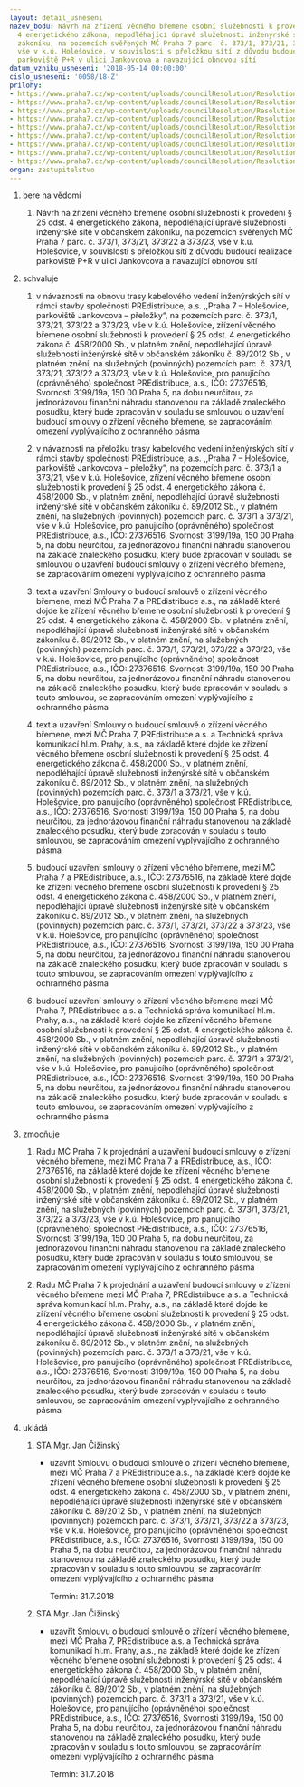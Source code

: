 ```yaml
---
layout: detail_usneseni
nazev_bodu: Návrh na zřízení věcného břemene osobní služebnosti k provedení § 25 odst.
  4 energetického zákona, nepodléhající úpravě služebnosti inženýrské sítě v občanském
  zákoníku, na pozemcích svěřených MČ Praha 7 parc. č. 373/1, 373/21, 373/22 a 373/23,
  vše v k.ú. Holešovice, v souvislosti s přeložkou sítí z důvodu budoucí realizace
  parkoviště P+R v ulici Jankovcova a navazující obnovou sítí
datum_vzniku_usneseni: '2018-05-14 00:00:00'
cislo_usneseni: '0058/18-Z'
prilohy:
- https://www.praha7.cz/wp-content/uploads/councilResolution/Resolutions/29877/export/01_VB_PRE_Jankovcova~354909.docx
- https://www.praha7.cz/wp-content/uploads/councilResolution/Resolutions/29877/export/02_VB_PRE_Jankovcova~354908.pdf
- https://www.praha7.cz/wp-content/uploads/councilResolution/Resolutions/29877/export/03_VB_PRE_Jankovcova~354907.pdf
- https://www.praha7.cz/wp-content/uploads/councilResolution/Resolutions/29877/export/04_VB_PRE_Jankovcova~354906.pdf
- https://www.praha7.cz/wp-content/uploads/councilResolution/Resolutions/29877/export/05_VB_PRE_Jankovcova~354905.pdf
- https://www.praha7.cz/wp-content/uploads/councilResolution/Resolutions/29877/export/06_VB_PRE_Jankovcova~354904.docx
- https://www.praha7.cz/wp-content/uploads/councilResolution/Resolutions/29877/export/07_VB_PRE_Jankovcova~354903.doc
- https://www.praha7.cz/wp-content/uploads/councilResolution/Resolutions/29877/export/0353_18r~354902.pdf
- https://www.praha7.cz/wp-content/uploads/councilResolution/Resolutions/29877/export/export~356173.pdf
organ: zastupitelstvo
---
```

<ol id="urzList" class="urzList_view"><li class="urzClass1" id=""><span name="1">bere na vědomí</span><ol class="urzOlClass decimal "><li class="urzClass2" id="" style="text-align: left;"><span><p>Návrh na zřízení věcného břemene osobní služebnosti k provedení § 25 odst. 4 energetického zákona, nepodléhající úpravě služebnosti inženýrské sítě v občanském zákoníku, na pozemcích svěřených MČ Praha 7 parc. č. 373/1, 373/21, 373/22 a 373/23, vše v k.ú. Holešovice, v souvislosti s přeložkou sítí z důvodu budoucí realizace parkoviště P+R v ulici Jankovcova a navazující obnovou sítí<br></p></span></li></ol></li><li class="urzClass1" id=""><span name="24">schvaluje</span><ol class="urzOlClass decimal " id=""><li class="urzClass2" id="" style="text-align: left;"><span><p>v návaznosti na obnovu trasy kabelového vedení inženýrských sítí v rámci stavby společnosti PREdistribuce, a.s. ,,Praha 7 – Holešovice, parkoviště Jankovcova – přeložky“, na pozemcích parc. č. 373/1, 373/21, 373/22 a 373/23, vše v k.ú. Holešovice, zřízení věcného břemene osobní služebnosti k provedení § 25 odst. 4 energetického zákona č. 458/2000 Sb., v platném znění, nepodléhající úpravě služebnosti inženýrské sítě v občanském zákoníku č. 89/2012 Sb., v platném znění, na služebných (povinných) pozemcích parc. č. 373/1, 373/21, 373/22 a 373/23, vše v k.ú. Holešovice, pro panujícího (oprávněného) společnost PREdistribuce, a.s., IČO: 27376516, Svornosti 3199/19a, 150 00 Praha 5, na dobu neurčitou, za jednorázovou finanční náhradu stanovenou na základě znaleckého posudku, který bude zpracován v souladu se smlouvou o uzavření budoucí smlouvy o zřízení věcného břemene, se zapracováním omezení vyplývajícího z ochranného pásma<br></p></span></li><li class="urzClass2" id="" style="text-align: left;"><span><p>v návaznosti na přeložku trasy kabelového vedení inženýrských sítí v rámci stavby společnosti PREdistribuce, a.s. ,,Praha 7 – Holešovice, parkoviště Jankovcova – přeložky“, na pozemcích parc. č. 373/1 a 373/21, vše v k.ú. Holešovice, zřízení věcného&nbsp;břemene osobní služebnosti k provedení § 25 odst. 4 energetického zákona č. 458/2000 Sb., v platném znění, nepodléhající úpravě služebnosti inženýrské sítě v občanském zákoníku č. 89/2012 Sb., v platném znění, na služebných (povinných) pozemcích parc. č. 373/1 a 373/21, vše v k.ú. Holešovice, pro panujícího (oprávněného) společnost PREdistribuce, a.s., IČO: 27376516, Svornosti 3199/19a, 150 00 Praha 5, na dobu neurčitou, za jednorázovou finanční náhradu stanovenou na základě znaleckého posudku, který bude zpracován v souladu se smlouvou o uzavření budoucí smlouvy o zřízení věcného břemene, se zapracováním omezení vyplývajícího z ochranného pásma<br></p></span></li><li class="urzClass2" id="" style="text-align: left;"><span><p>text a uzavření Smlouvy o budoucí smlouvě o zřízení věcného břemene, mezi MČ Praha 7 a PREdistribuce a.s., na základě které dojde ke zřízení věcného břemene osobní služebnosti k provedení § 25 odst. 4 energetického zákona č. 458/2000 Sb., v platném znění, nepodléhající úpravě služebnosti inženýrské sítě v občanském zákoníku č. 89/2012 Sb., v platném znění, na služebných (povinných) pozemcích parc. č. 373/1, 373/21, 373/22 a 373/23, vše v k.ú. Holešovice, pro panujícího (oprávněného) společnost PREdistribuce, a.s., IČO: 27376516, Svornosti 3199/19a, 150 00 Praha 5, na dobu neurčitou, za jednorázovou finanční náhradu stanovenou na základě znaleckého posudku, který bude zpracován v souladu s touto smlouvou, se zapracováním omezení vyplývajícího z ochranného pásma<br></p></span></li><li class="urzClass2" id="" style="text-align: left;"><span><p>text a uzavření Smlouvy o budoucí smlouvě o zřízení věcného břemene, mezi MČ Praha 7, PREdistribuce a.s. a Technická správa komunikací hl.m. Prahy, a.s., na základě které dojde ke zřízení věcného břemene osobní služebnosti k provedení § 25 odst. 4 energetického zákona č. 458/2000 Sb., v platném znění, nepodléhající úpravě služebnosti inženýrské sítě v občanském zákoníku č. 89/2012 Sb., v platném znění, na služebných (povinných) pozemcích parc. č. 373/1 a 373/21, vše v k.ú. Holešovice, pro panujícího (oprávněného) společnost PREdistribuce, a.s., IČO: 27376516, Svornosti 3199/19a, 150 00 Praha 5, na dobu neurčitou, za jednorázovou finanční náhradu stanovenou na základě znaleckého posudku, který bude zpracován v souladu s touto smlouvou, se zapracováním omezení vyplývajícího z ochranného pásma<br></p></span></li><li class="urzClass2" id="" style="text-align: left;"><span><p>budoucí uzavření smlouvy o zřízení věcného břemene, mezi MČ Praha 7 a PREdistribuce, a.s., IČO: 27376516, na základě které dojde ke zřízení věcného břemene osobní služebnosti k provedení § 25 odst. 4 energetického zákona č. 458/2000 Sb., v platném znění, nepodléhající úpravě služebnosti inženýrské sítě v občanském zákoníku č. 89/2012 Sb., v platném znění, na služebných (povinných) pozemcích parc. č. 373/1, 373/21, 373/22 a 373/23, vše v k.ú. Holešovice, pro panujícího (oprávněného) společnost PREdistribuce, a.s., IČO: 27376516, Svornosti 3199/19a, 150 00 Praha 5, na dobu neurčitou, za jednorázovou finanční náhradu stanovenou na základě znaleckého posudku, který bude zpracován v souladu s touto smlouvou, se zapracováním omezení vyplývajícího z ochranného pásma</p></span></li><li class="urzClass2" id="" style="text-align: left;"><span><p>budoucí uzavření smlouvy o zřízení věcného břemene mezi MČ Praha 7, PREdistribuce a.s. a Technická správa komunikací hl.m. Prahy, a.s., na základě které dojde ke zřízení věcného břemene osobní služebnosti k provedení § 25 odst. 4 energetického zákona č. 458/2000 Sb., v platném znění, nepodléhající úpravě služebnosti inženýrské sítě v občanském zákoníku č. 89/2012 Sb., v platném znění, na služebných (povinných) pozemcích parc. č. 373/1 a 373/21, vše v k.ú. Holešovice, pro panujícího (oprávněného) společnost PREdistribuce, a.s., IČO: 27376516, Svornosti 3199/19a, 150 00 Praha 5, na dobu neurčitou, za jednorázovou finanční náhradu stanovenou na základě znaleckého posudku, který bude zpracován v souladu s touto smlouvou, se zapracováním omezení vyplývajícího z ochranného pásma</p></span></li></ol></li><li class="urzClass1" id=""><span name="41">zmocňuje</span><ol class="urzOlClass decimal "><li class="urzClass2" id="" style="text-align: left;"><span><p>Radu MČ Praha 7 k projednání a uzavření budoucí smlouvy o zřízení věcného břemene, mezi MČ Praha 7 a PREdistribuce, a.s., IČO: 27376516, na základě které dojde ke zřízení věcného břemene osobní služebnosti k provedení § 25 odst. 4 energetického zákona č. 458/2000 Sb., v platném znění, nepodléhající úpravě služebnosti inženýrské sítě v občanském zákoníku č. 89/2012 Sb., v platném znění, na služebných (povinných) pozemcích parc. č. 373/1, 373/21, 373/22 a 373/23, vše v k.ú. Holešovice, pro panujícího (oprávněného) společnost PREdistribuce, a.s., IČO: 27376516, Svornosti 3199/19a, 150 00 Praha 5, na dobu neurčitou, za jednorázovou finanční náhradu stanovenou na základě znaleckého posudku, který bude zpracován v souladu s touto smlouvou, se zapracováním omezení vyplývajícího z ochranného pásma</p></span></li><li class="urzClass2" id="" style="text-align: left;"><span><p>Radu MČ Praha 7 k projednání a uzavření budoucí smlouvy o zřízení věcného břemene mezi MČ Praha 7, PREdistribuce a.s. a Technická správa komunikací hl.m. Prahy, a.s., na základě které dojde ke zřízení věcného břemene osobní služebnosti k provedení § 25 odst. 4 energetického zákona č. 458/2000 Sb., v platném znění, nepodléhající úpravě služebnosti inženýrské sítě v občanském zákoníku č. 89/2012 Sb., v platném znění, na služebných (povinných) pozemcích parc. č. 373/1 a 373/21, vše v k.ú. Holešovice, pro panujícího (oprávněného) společnost PREdistribuce, a.s., IČO: 27376516, Svornosti 3199/19a, 150 00 Praha 5, na dobu neurčitou, za jednorázovou finanční náhradu stanovenou na základě znaleckého posudku, který bude zpracován v souladu s touto smlouvou, se zapracováním omezení vyplývajícího z ochranného pásma</p></span></li></ol></li><li class="urzClass1" id="urzUkoly"><span name="1">ukládá</span><ol class="urzOlClass"><li class="urzClass2"><span><p>STA Mgr. Jan Čižinský</p></span><ul class="urzUlClass"><li class="urzClass3"><span><p>uzavřít Smlouvu o budoucí smlouvě o zřízení věcného břemene, mezi MČ Praha 7 a PREdistribuce a.s., na základě které dojde ke zřízení věcného břemene osobní služebnosti k provedení § 25 odst. 4 energetického zákona č. 458/2000 Sb., v platném znění, nepodléhající úpravě služebnosti inženýrské sítě v občanském zákoníku č. 89/2012 Sb., v platném znění, na služebných (povinných) pozemcích parc. č. 373/1, 373/21, 373/22 a 373/23, vše v k.ú. Holešovice, pro panujícího (oprávněného) společnost PREdistribuce, a.s., IČO: 27376516, Svornosti 3199/19a, 150 00 Praha 5, na dobu neurčitou, za jednorázovou finanční náhradu stanovenou na základě znaleckého posudku, který bude zpracován v souladu s touto smlouvou, se zapracováním omezení vyplývajícího z ochranného pásma</p></span><span class="urzUkolTermin">  Termín:&nbsp;31.7.2018</span></li></ul></li><li class="urzClass2"><span><p>STA Mgr. Jan Čižinský</p></span><ul class="urzUlClass"><li class="urzClass3"><span><p>uzavřít Smlouvu o budoucí smlouvě o zřízení věcného břemene, mezi MČ Praha 7, PREdistribuce a.s. a Technická správa komunikací hl.m. Prahy, a.s., na základě které dojde ke zřízení věcného břemene osobní služebnosti k provedení § 25 odst. 4 energetického zákona č. 458/2000 Sb., v platném znění, nepodléhající úpravě služebnosti inženýrské sítě v občanském zákoníku č. 89/2012 Sb., v platném znění, na služebných (povinných) pozemcích parc. č. 373/1 a 373/21, vše v k.ú. Holešovice, pro panujícího (oprávněného) společnost PREdistribuce, a.s., IČO: 27376516, Svornosti 3199/19a, 150 00 Praha 5, na dobu neurčitou, za jednorázovou finanční náhradu stanovenou na základě znaleckého posudku, který bude zpracován v souladu s touto smlouvou, se zapracováním omezení vyplývajícího z ochranného pásma</p></span><span class="urzUkolTermin">  Termín:&nbsp;31.7.2018</span></li></ul></li></ol></li></ol>